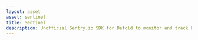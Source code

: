 ```yaml
---
layout: asset
asset: sentinel
title: Sentinel
description: Unofficial Sentry.io SDK for Defold to monitor and track Lua code errors.
---
```

